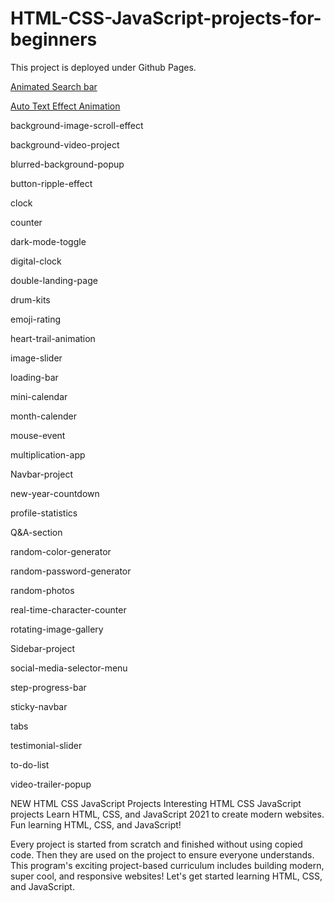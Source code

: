# HTML-CSS-JavaScript-projects-for-beginners


This project is deployed under Github Pages.

[Animated Search bar](./animated-search-bar)

[Auto Text Effect Animation](./auto-text-effect-animation/)

background-image-scroll-effect

background-video-project

blurred-background-popup

button-ripple-effect

clock

counter

dark-mode-toggle

digital-clock

double-landing-page

drum-kits

emoji-rating

heart-trail-animation

image-slider

loading-bar

mini-calendar

month-calender

mouse-event

multiplication-app

Navbar-project

new-year-countdown

profile-statistics

Q&A-section

random-color-generator

random-password-generator

random-photos

real-time-character-counter

rotating-image-gallery

Sidebar-project

social-media-selector-menu

step-progress-bar

sticky-navbar

tabs

testimonial-slider

to-do-list

video-trailer-popup


NEW HTML CSS JavaScript Projects    Interesting HTML CSS JavaScript projects    Learn HTML, CSS, and JavaScript 2021 to create modern websites.    Fun learning HTML, CSS, and JavaScript!    

Every project is started from scratch and finished without using copied code.    Then they are used on the project to ensure everyone understands.    This program's exciting project-based curriculum includes building modern, super cool, and responsive websites!    Let's get started learning HTML, CSS, and JavaScript.    